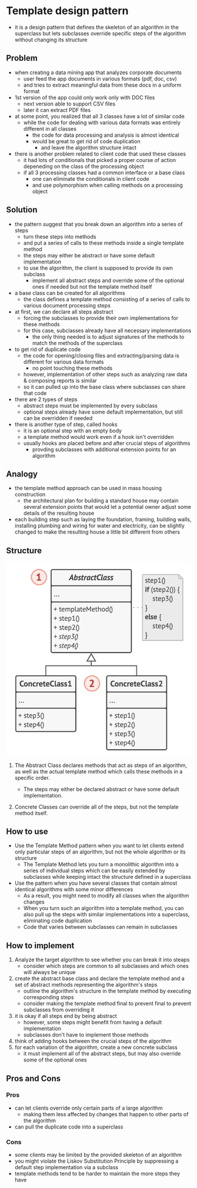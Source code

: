 # Template design pattern

- it is a design pattern that defines the skeleton of an algorithm in the superclass but lets subclasses override specific steps of the algorithm without changing its structure

## Problem

- when creating a data mining app that analyzes corporate documents
  - user feed the app documents in various formats (pdf, doc, csv)
  - and tries to extract meaningful data from these docs in a uniform format
- 1st version of the app could only work only with DOC files
  - next version able to support CSV files
  - later it can extract PDF files
- at some point, you realized that all 3 classes have a lot of similar code
  - while the code for dealing with various data formats was entirely different in all classes
    - the code for data processing and analysis is almost identical
    - would be great to get rid of code duplication
      - and leave the algorithm structure intact
- there is another problem related to client code that used these classes
  - it had lots of conditionals that picked a proper course of action depeneding on the class of the processing object
  - if all 3 processing classes had a common interface or a base class
    - one can eliminate the conditionals in client code
    - and use polymorphism when calling methods on a processing object

## Solution

- the pattern suggest that you break down an algorithm into a series of steps
  - turn these steps into methods
  - and put a series of calls to these methods inside a single template method
  - the steps may either be abstract or have some default implementation
  - to use the algorithm, the client is supposed to provide its own subclass
    - implement all abstract steps and override some of the optional ones if needed but not the template method itself
- a base class can be created for all algorithms
  - the class defines a template method consisting of a series of calls to various document processing steps
- at first, we can declare all steps abstract
  - forcing the subclasses to provide their own implementations for these methods
  - for this case, subclasses already have all necessary implementations
    - the only thing needed is to adjust signatures of the methods to match the methods of the superclass
- to get rid of duplicate code
  - the code for opening/closing files and extracting/parsing data is different for various data formats
    - no point touching these methods
  - however, implementation of other steps such as analyzing raw data & composing reports is similar
  - so it can pulled up into the base class where subclasses can share that code
- there are 2 types of steps
  - abstract steps must be implemented by every subclass
  - optional steps already have some default implementation, but still can be overridden if needed
- there is another type of step, called hooks
  - it is an optional step with an empty body
  - a template method would work even if a hook isn't overridden
  - usually hooks are placed before and after crucial steps of algorithms
    - provding subclasses with additional extension points for an algorithm

## Analogy

- the template method approach can be used in mass housing construction
  - the architectural plan for building a standard house may contain several extension points that would let a potential owner adjust some details of the resulting house
- each building step such as laying the foundation, framing, building walls, installing plumbing and wiring for water and electricity, can be slightly changed to make the resulting house a little bit different from others

## Structure

![Template](../../images/template.png)

1. The Abstract Class declares methods that act as steps of an algorithm, as well as the actual template method which calls these methods in a specific order.

   - The steps may either be declared abstract or have some default implementation.

2. Concrete Classes can override all of the steps, but not the template method itself.

## How to use

- Use the Template Method pattern when you want to let clients extend only particular steps of an algorithm, but not the whole algorithm or its structure
  - The Template Method lets you turn a monolithic algorithm into a series of individual steps which can be easily extended by subclasses while keeping intact the structure defined in a superclass
- Use the pattern when you have several classes that contain almost identical algorithms with some minor differences
  - As a result, you might need to modify all classes when the algorithm changes
  - When you turn such an algorithm into a template method, you can also pull up the steps with similar implementations into a superclass, eliminating code duplication
  - Code that varies between subclasses can remain in subclasses

## How to implement

1. Analyze the target algorithm to see whether you can break it into steaps
   - consider which steps are common to all subclasses and which ones will always be unique
2. create the abstract base class and declare the template method and a set of abstract methods representing the algorithm's steps
   - outline the algorithm's structure in the template method by executing corresponding steps
   - consider making the template method final to prevent final to prevent subclasses from overriding it
3. it is okay if all steps end by being abstract
   - however, some steps might benefit from having a default implementation
   - subclasses don't have to implement those methods
4. think of adding hooks between the crucial steps of the algorithm
5. for each variation of the algorithm, create a new concrete subclass
   - it must implement all of the abstract steps, but may also override some of the optional ones

## Pros and Cons

### Pros

- can let clients override only certain parts of a large algorithm
  - making them less affected by changes that happen to other parts of the algorithm
- can pull the duplicate code into a superclass

### Cons

- some clients may be limited by the provided skeleton of an algorithm
- you might violate the Liskov Substitution Principle by suppressing a default step implementation via a subclass
- template methods tend to be harder to maintain the more steps they have
